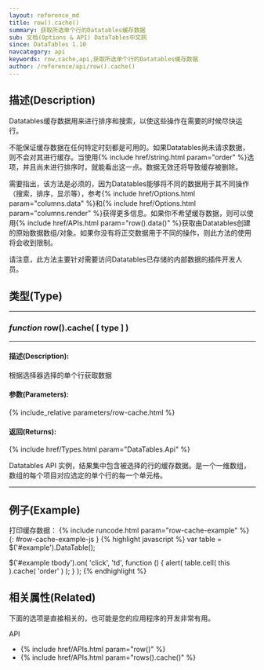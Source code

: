 ```yaml
---
layout: reference_md
title: row().cache()
summary: 获取所选单个行的Datatables缓存数据
sub: 文档(Options & API) DataTables中文网
since: DataTables 1.10
navcategory: api
keywords: row,cache,api,获取所选单个行的Datatables缓存数据
author: /reference/api/row().cache()
---
```


## 描述(Description)

Datatables缓存数据用来进行排序和搜索，以使这些操作在需要的时候尽快运行。

不能保证缓存数据在任何特定时刻都是可用的。如果Datatables尚未请求数据，则不会对其进行缓存。当使用{% include href/string.html param="order" %}选项，并且尚未进行排序时，就能看出这一点。数据无效还将导致缓存被删除。

需要指出，该方法是必须的，因为Datatables能够将不同的数据用于其不同操作（搜索，排序，显示等），参考{% include href/Options.html param="columns.data" %}和{% include href/Options.html param="columns.render" %}获得更多信息。如果你不希望缓存数据，则可以使用{% include href/APIs.html param="row().data()" %}获取由Datatables创建的原始数据数组/对象。如果你没有将正交数据用于不同的操作，则此方法的使用将会收到限制。

请注意，此方法主要针对需要访问Datatables已存储的内部数据的插件开发人员。



## 类型(Type)
---
### _function_ **row().cache( [ type ] )**   
---
#### 描述(Description):
根据选择器选择的单个行获取数据

     
#### 参数(Parameters):
{% include_relative parameters/row-cache.html %}

#### 返回(Returns):

{% include href/Types.html param="DataTables.Api" %}

Datatables API 实例，结果集中包含被选择的行的缓存数据。是一个一维数组，数组的每个项目对应选定的单个行的每一个单元格。


--- 
    
## 例子(Example)

打印缓存数据：
{% include runcode.html param="row-cache-example" %}
{: #row-cache-example-js }
{% highlight javascript %}
var table = $('#example').DataTable();
 
$('#example tbody').on( 'click', 'td', function () {
    alert( table.cell( this ).cache( 'order' ) );
} );
{% endhighlight %}



## 相关属性(Related)
下面的选项是直接相关的，也可能是您的应用程序的开发非常有用。

API

- {% include href/APIs.html param="row()" %}
- {% include href/APIs.html param="rows().cache()" %}

